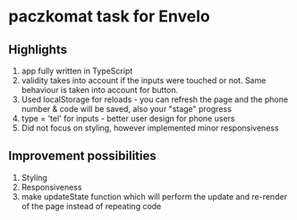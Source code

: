 # paczkomat task for Envelo

## Highlights

1. app fully written in TypeScript
1. validity takes into account if the inputs were touched or not. Same behaviour is taken into account for button.
1. Used localStorage for reloads - you can refresh the page and the phone number & code will be saved, also your "stage" progress
1. type = 'tel' for inputs - better user design for phone users
1. Did not focus on styling, however implemented minor responsiveness

## Improvement possibilities

1. Styling
1. Responsiveness
1. make updateState function which will perform the update and re-render of the page instead of repeating code

